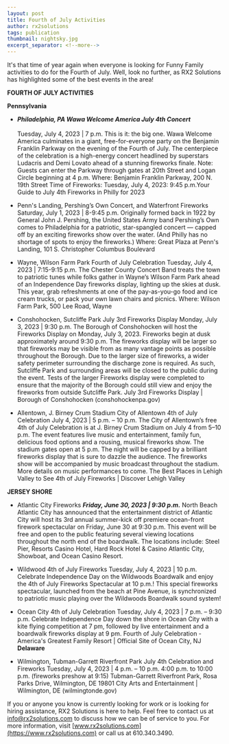 ```yaml
---
layout: post
title: Fourth of July Activities
author: rx2solutions
tags: publication
thumbnail: nightsky.jpg
excerpt_separator: <!--more-->
---
```

It's that time of year again when everyone is looking for Funny Family activities to do for the Fourth of July. Well, look no further, as RX2 Solutions 
has highlighted some of the best events in the area!
<!--more-->

**FOURTH OF JULY ACTIVITIES**

**Pennsylvania**
- **<i>Philadelphia, PA Wawa Welcome America July 4th Concert</i>**
<br></br>
Tuesday, July 4, 2023 | 7 p.m.
This is it: the big one. Wawa Welcome America culminates in a giant, free-for-everyone party on the Benjamin Franklin Parkway on the evening of the Fourth of July. The centerpiece of the celebration is a high-energy concert headlined by superstars Ludacris and Demi Lovato ahead of a stunning fireworks finale. Note: Guests can enter the Parkway through gates at 20th Street and Logan Circle beginning at 4 p.m.
Where: Benjamin Franklin Parkway, 200 N. 19th Street
Time of Fireworks: Tuesday, July 4, 2023: 9:45 p.m.Your Guide to July 4th Fireworks in Philly for 2023

- Penn's Landing, Pershing’s Own Concert, and Waterfront Fireworks
Saturday, July 1, 2023 | 8-9:45 p.m.
Originally formed back in 1922 by General John J. Pershing, the United States Army band Pershing’s Own comes to Philadelphia for a patriotic, star-spangled concert — capped off by an exciting fireworks show over the water. (And Philly has no shortage of spots to enjoy the fireworks.)
Where: Great Plaza at Penn's Landing, 101 S. Christopher Columbus Boulevard

- Wayne, Wilson Farm Park
Fourth of July Celebration
Tuesday, July 4, 2023 | 7:15-9:15 p.m.
The Chester County Concert Band treats the town to patriotic tunes while folks gather in Wayne’s Wilson Farm Park ahead of an Independence Day fireworks display, lighting up the skies at dusk. This year, grab refreshments at one of the pay-as-you-go food and ice cream trucks, or pack your own lawn chairs and picnics.
Where: Wilson Farm Park, 500 Lee Road, Wayne


- Conshohocken, Sutcliffe Park
July 3rd Fireworks Display 
Monday, July 3, 2023 | 9:30 p.m.
The Borough of Conshohocken will host the Fireworks Display on Monday, July 3, 2023. Fireworks begin at dusk approximately around 9:30 p.m. The fireworks display will be larger so that fireworks may be visible from as many vantage points as possible throughout the Borough. Due to the larger size of fireworks, a wider safety perimeter surrounding the discharge zone is required. As such, Sutcliffe Park and surrounding areas will be closed to the public during the event. Tests of the larger Fireworks display were completed to ensure that the majority of the Borough could still view and enjoy the fireworks from outside Sutcliffe Park.
July 3rd Fireworks Display | Borough of Conshohocken (conshohockenpa.gov)

- Allentown, J. Birney Crum Stadium
City of Allentown 4th of July Celebration
July 4, 2023 | 5 p.m. – 10 p.m.
The City of Allentown’s free 4th of July Celebration is at J. Birney Crum Stadium on July 4 from 5–10 p.m. The event features live music and entertainment, family fun, delicious food options and a rousing, musical fireworks show. The stadium gates open at 5 p.m. The night will be capped by a brilliant fireworks display that is sure to dazzle the audience. The fireworks show will be accompanied by music broadcast throughout the stadium. More details on music performances to come.
The Best Places in Lehigh Valley to See 4th of July Fireworks | Discover Lehigh Valley

**JERSEY SHORE**
- Atlantic City Fireworks
***Friday, June 30, 2023 | 9:30 p.m.***
North Beach Atlantic City has announced that the entertainment district of Atlantic City will host its 3rd annual summer-kick off premiere ocean-front firework spectacular on Friday, June 30 at 9:30 p.m. This event will be free and open to the public featuring several viewing locations throughout the north end of the boardwalk. The locations include: Steel Pier, Resorts Casino Hotel, Hard Rock Hotel & Casino Atlantic City, Showboat, and Ocean Casino Resort.


- Wildwood 4th of July Fireworks
Tuesday, July 4, 2023 | 10 p.m.
Celebrate Independence Day on the Wildwoods Boardwalk and enjoy the 4th of July Fireworks Spectacular at 10 p.m.! This special fireworks spectacular, launched from the beach at Pine Avenue, is synchronized to patriotic music playing over the Wildwoods Boardwalk sound system!


- Ocean City 4th of July Celebration
Tuesday, July 4, 2023 | 7 p.m. – 9:30 p.m.
Celebrate Independence Day down the shore in Ocean City with a kite flying competition at 7 pm, followed by live entertainment and a boardwalk fireworks display at 9 pm.
Fourth of July Celebration - America's Greatest Family Resort | Official Site of Ocean City, NJ
**Delaware**

- Wilmington, Tubman-Garrett Riverfront Park
July 4th Celebration and Fireworks
Tuesday, July 4, 2023 | 4 p.m. – 10 p.m.
4:00 p.m. to 10:00 p.m. (fireworks preshow at 9:15) Tubman-Garrett Riverfront Park, Rosa Parks Drive, Wilmington, DE 19801
City Arts and Entertainment | Wilmington, DE (wilmingtonde.gov)

If you or anyone you know is currently looking for work or is looking for hiring assistance, RX2 Solutions is here to help. Feel free to contact us at 
[info@rx2solutions.com](mailto:info@rx2solutions.com) to discuss how we can be of service to you. For more information, visit [www.rx2solutions.com](https://www.rx2solutions.com) or call us at 610.340.3490.

